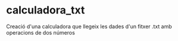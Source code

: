 # calculadora_txt
Creació d'una calculadora que llegeix les dades d'un fitxer .txt amb operacions de dos números
